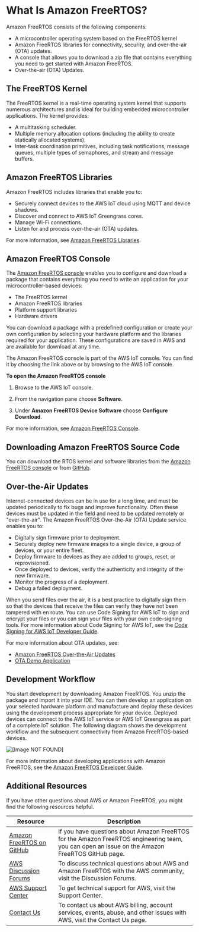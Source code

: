 # What Is Amazon FreeRTOS?<a name="what-is-amazon-freertos"></a>

Amazon FreeRTOS consists of the following components:
+ A microcontroller operating system based on the FreeRTOS kernel
+ Amazon FreeRTOS libraries for connectivity, security, and over\-the\-air \(OTA\) updates\.
+ A console that allows you to download a zip file that contains everything you need to get started with Amazon FreeRTOS\.
+ Over\-the\-air \(OTA\) Updates\.

## The FreeRTOS Kernel<a name="freertos-kernel"></a>

The FreeRTOS kernel is a real\-time operating system kernel that supports numerous architectures and is ideal for building embedded microcontroller applications\. The kernel provides:
+ A multitasking scheduler\. 
+ Multiple memory allocation options \(including the ability to create statically allocated systems\)\.
+ Inter\-task coordination primitives, including task notifications, message queues, multiple types of semaphores, and stream and message buffers\.

## Amazon FreeRTOS Libraries<a name="freertos-libraries"></a>

Amazon FreeRTOS includes libraries that enable you to:
+ Securely connect devices to the AWS IoT cloud using MQTT and device shadows\.
+ Discover and connect to AWS IoT Greengrass cores\.
+ Manage Wi\-Fi connections\.
+ Listen for and process over\-the\-air \(OTA\) updates\.

For more information, see [Amazon FreeRTOS Libraries](https://docs.aws.amazon.com/freertos/latest/userguide/dev-guide-freertos-libraries.html)\.

## Amazon FreeRTOS Console<a name="freertos-ocw"></a>

The [Amazon FreeRTOS console](https://console.aws.amazon.com/freertos) enables you to configure and download a package that contains everything you need to write an application for your microcontroller\-based devices:
+ The FreeRTOS kernel
+ Amazon FreeRTOS libraries
+ Platform support libraries
+ Hardware drivers

You can download a package with a predefined configuration or create your own configuration by selecting your hardware platform and the libraries required for your application\. These configurations are saved in AWS and are available for download at any time\.

The Amazon FreeRTOS console is part of the AWS IoT console\. You can find it by choosing the link above or by browsing to the AWS IoT console\.

**To open the Amazon FreeRTOS console**

1. Browse to the AWS IoT console\.

1. From the navigation pane choose **Software**\.

1. Under **Amazon FreeRTOS Device Software** choose **Configure Download**\.

For more information, see [Amazon FreeRTOS Console](https://docs.aws.amazon.com/freertos/latest/userguide/freertos-ocw-ug.html)\.

## Downloading Amazon FreeRTOS Source Code<a name="freertos-mds-projects-github"></a>

You can download the RTOS kernel and software libraries from the [Amazon FreeRTOS console](https://console.aws.amazon.com/freertos) or from [GitHub](https://github.com/aws/amazon-freertos)\.

## Over\-the\-Air Updates<a name="freertos-ota-updates"></a>

Internet\-connected devices can be in use for a long time, and must be updated periodically to fix bugs and improve functionality\. Often these devices must be updated in the field and need to be updated remotely or "over\-the\-air"\. The Amazon FreeRTOS Over\-the\-Air \(OTA\) Update service enables you to:
+ Digitally sign firmware prior to deployment\.
+ Securely deploy new firmware images to a single device, a group of devices, or your entire fleet\.
+ Deploy firmware to devices as they are added to groups, reset, or reprovisioned\.
+ Once deployed to devices, verify the authenticity and integrity of the new firmware\.
+ Monitor the progress of a deployment\.
+ Debug a failed deployment\.

When you send files over the air, it is a best practice to digitally sign them so that the devices that receive the files can verify they have not been tampered with en route\. You can use Code Signing for AWS IoT to sign and encrypt your files or you can sign your files with your own code\-signing tools\. For more information about Code Signing for AWS IoT, see the [Code Signing for AWS IoT Developer Guide](https://docs.aws.amazon.com/signer/latest/developerguide/Welcome.html)\.

For more information about OTA updates, see:
+ [Amazon FreeRTOS Over\-the\-Air Updates](freertos-ota-dev.md)
+ [OTA Demo Application](ota-demo.md)

## Development Workflow<a name="development-workflow"></a>

You start development by downloading Amazon FreeRTOS\. You unzip the package and import it into your IDE\. You can then develop an application on your selected hardware platform and manufacture and deploy these devices using the development process appropriate for your device\. Deployed devices can connect to the AWS IoT service or AWS IoT Greengrass as part of a complete IoT solution\. The following diagram shows the development workflow and the subsequent connectivity from Amazon FreeRTOS\-based devices\.

![\[Image NOT FOUND\]](http://docs.aws.amazon.com/freertos/latest/userguide/images/workflow.png)

For more information about developing applications with Amazon FreeRTOS, see the [Amazon FreeRTOS Developer Guide](https://docs.aws.amazon.com/freertos/latest/userguide/freertos-dev-guide.html)\.

## Additional Resources<a name="resources"></a>

If you have other questions about AWS or Amazon FreeRTOS, you might find the following resources helpful\.


| Resource | Description | 
| --- | --- | 
| [Amazon FreeRTOS on GitHub](https://github.com/aws/amazon-freertos/issues) | If you have questions about Amazon FreeRTOS for the Amazon FreeRTOS engineering team, you can open an issue on the Amazon FreeRTOS GitHub page\. | 
|  [AWS Discussion Forums](https://forums.aws.amazon.com/)  | To discuss technical questions about AWS and Amazon FreeRTOS with the AWS community, visit the Discussion Forums\. | 
|  [AWS Support Center](https://aws.amazon.com/support) |  To get technical support for AWS, visit the Support Center\.  | 
| [Contact Us](https://aws.amazon.com/contact-us/) |  To contact us about AWS billing, account services, events, abuse, and other issues with AWS, visit the Contact Us page\.  | 
